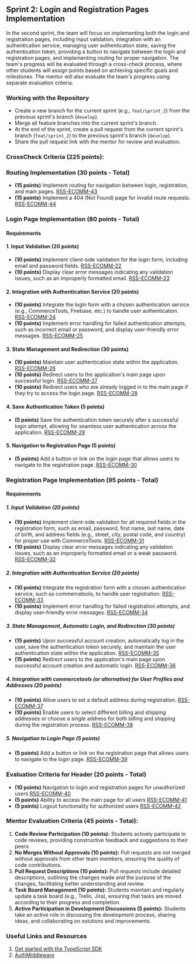 ## Sprint 2: Login and Registration Pages Implementation

In the second sprint, the team will focus on implementing both the login and registration pages, including input validation, integration with an authentication service, managing user authentication state, saving the authentication token, providing a button to navigate between the login and registration pages, and implementing routing for proper navigation. The team's progress will be evaluated through a cross-check process, where other students will assign points based on achieving specific goals and milestones. The mentor will also evaluate the team's progress using separate evaluation criteria.

### Working with the Repository

- Create a new branch for the current sprint (e.g., `feat/sprint_2`) from the previous sprint's branch (`develop`).
- Merge all feature branches into the current sprint's branch.
- At the end of the sprint, create a pull request from the current sprint's branch (`feat/sprint_2`) to the previous sprint's branch (`develop`).
- Share the pull request link with the mentor for review and evaluation.

### CrossCheck Criteria (225 points):

### Routing Implementation (30 points - Total)
- **(15 points)** Implement routing for navigation between login, registration, and main pages. [RSS-ECOMM-43](./Sprint2/RSS-ECOMM-43.md)
- **(15 points)** Implement a 404 (Not Found) page for invalid route requests. [RSS-ECOMM-44](./Sprint2/RSS-ECOMM-44.md)

### Login Page Implementation (80 points - Total)

#### Requirements

#### 1. Input Validation (20 points)
- **(10 points)** Implement client-side validation for the login form, including email and password fields. [RSS-ECOMM-22](./Sprint2/RSS-ECOMM-22.md)
- **(10 points)** Display clear error messages indicating any validation issues, such as an improperly formatted email. [RSS-ECOMM-23](./Sprint2/RSS-ECOMM-23.md)

#### 2. Integration with Authentication Service (20 points)
- **(10 points)** Integrate the login form with a chosen authentication service (e.g., CommerceTools, Firebase, etc.) to handle user authentication. [RSS-ECOMM-24](./Sprint2/RSS-ECOMM-24.md)
- **(10 points)** Implement error handling for failed authentication attempts, such as incorrect email or password, and display user-friendly error messages. [RSS-ECOMM-25](./Sprint2/RSS-ECOMM-25.md)

#### 3. State Management and Redirection (30 points)
- **(10 points)** Maintain user authentication state within the application. [RSS-ECOMM-26](./Sprint2/RSS-ECOMM-26.md)
- **(10 points)** Redirect users to the application's main page upon successful login. [RSS-ECOMM-27](./Sprint2/RSS-ECOMM-27.md)
- **(10 points)** Redirect users who are already logged in to the main page if they try to access the login page. [RSS-ECOMM-28](./Sprint2/RSS-ECOMM-28.md)

#### 4. Save Authentication Token (5 points)
- **(5 points)** Save the authentication token securely after a successful login attempt, allowing for seamless user authentication across the application. [RSS-ECOMM-29](./Sprint2/RSS-ECOMM-29.md)

#### 5. Navigation to Registration Page (5 points)
- **(5 points)** Add a button or link on the login page that allows users to navigate to the registration page. [RSS-ECOMM-30](./Sprint2/RSS-ECOMM-30.md)

### Registration Page Implementation (95 points - Total)

#### Requirements

##### 1. Input Validation (20 points)
- **(10 points)** Implement client-side validation for all required fields in the registration form, such as email, password, first name, last name, date of birth, and address fields (e.g., street, city, postal code, and country) for proper use with CommerceTools. [RSS-ECOMM-31](./Sprint2/RSS-ECOMM-31.md)
- **(10 points)** Display clear error messages indicating any validation issues, such as an improperly formatted email or a weak password. [RSS-ECOMM-32](./Sprint2/RSS-ECOMM-32.md)

##### 2. Integration with Authentication Service (20 points)
- **(10 points)** Integrate the registration form with a chosen authentication service, such as commercetools, to handle user registration. [RSS-ECOMM-33](./Sprint2/RSS-ECOMM-33.md)
- **(10 points)** Implement error handling for failed registration attempts, and display user-friendly error messages. [RSS-ECOMM-34](./Sprint2/RSS-ECOMM-34.md)

##### 3. State Management, Automatic Login, and Redirection (30 points)
- **(15 points)** Upon successful account creation, automatically log in the user, save the authentication token securely, and maintain the user authentication state within the application. [RSS-ECOMM-35](./Sprint2/RSS-ECOMM-35.md)
- **(15 points)** Redirect users to the application's main page upon successful account creation and automatic login. [RSS-ECOMM-36](./Sprint2/RSS-ECOMM-36.md)

##### 4. Integration with commercetools (or alternative) for User Profiles and Addresses (20 points)
- **(10 points)** Allow users to set a default address during registration. [RSS-ECOMM-37](./Sprint2/RSS-ECOMM-37.md)
- **(10 points)** Enable users to select different billing and shipping addresses or choose a single address for both billing and shipping during the registration process. [RSS-ECOMM-38](./Sprint2/RSS-ECOMM-38.md)

##### 5. Navigation to Login Page (5 points)
- **(5 points)** Add a button or link on the registration page that allows users to navigate to the login page. [RSS-ECOMM-39](./Sprint2/RSS-ECOMM-39.md)

### Evaluation Criteria for Header (20 points - Total)

- **(10 points)** Navigation to login and registration pages for unauthorized users [RSS-ECOMM-40](./Sprint2/RSS-ECOMM-40.md)
- **(5 points)** Ability to access the main page for all users [RSS-ECOMM-41](./Sprint2/RSS-ECOMM-41.md)
- **(5 points)** Logout functionality for authorized users [RSS-ECOMM-42](./Sprint2/RSS-ECOMM-42.md)

### Mentor Evaluation Criteria (45 points - Total):

1. **Code Review Participation (10 points):** Students actively participate in code reviews, providing constructive feedback and suggestions to their peers.
2. **No Merges Without Approvals (10 points):** Pull requests are not merged without approvals from other team members, ensuring the quality of code contributions.
3. **Pull Request Descriptions (10 points):** Pull requests include detailed descriptions, outlining the changes made and the purpose of the changes, facilitating better understanding and review.
4. **Task Board Management (10 points):** Students maintain and regularly update a task board (e.g., Trello, Jira), ensuring that tasks are moved according to their progress and completion.
5. **Active Participation in Development Discussions (5 points):** Students take an active role in discussing the development process, sharing ideas, and collaborating on solutions and improvements.

### Useful Links and Resources

1. [Get started with the TypeScript SDK](https://docs.commercetools.com/sdk/js-sdk-getting-started)
2. [AuthMiddleware](https://docs.commercetools.com/sdk/js-sdk-middleware#authmiddleware)
